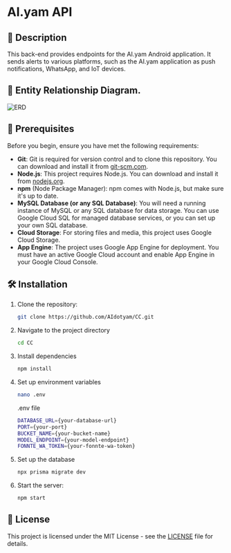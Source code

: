 # AI.yam API

## 📖 Description

This back-end provides endpoints for the AI.yam Android application. It sends alerts to various platforms, such as the AI.yam application as push notifications, WhatsApp, and IoT devices.

## 🌟 Entity Relationship Diagram.

![ERD](https://storage.googleapis.com/aidotyam/readme/erd.png)

## 📝 Prerequisites

Before you begin, ensure you have met the following requirements:

- **Git**: Git is required for version control and to clone this repository. You can download and install it from [git-scm.com](https://git-scm.com/).
- **Node.js**: This project requires Node.js. You can download and install it from [nodejs.org](https://nodejs.org/).
- **npm** (Node Package Manager): npm comes with Node.js, but make sure it's up to date.
- **MySQL Database (or any SQL Database)**: You will need a running instance of MySQL or any SQL database for data storage. You can use Google Cloud SQL for managed database services, or you can set up your own SQL database.
- **Cloud Storage**: For storing files and media, this project uses Google Cloud Storage.
- **App Engine**: The project uses Google App Engine for deployment. You must have an active Google Cloud account and enable App Engine in your Google Cloud Console.

## 🛠️ Installation

1. Clone the repository:

   ```bash
   git clone https://github.com/AIdotyam/CC.git
   ```

2. Navigate to the project directory

   ```bash
   cd CC
   ```

3. Install dependencies

   ```bash
   npm install
   ```

4. Set up environment variables

   ```bash
   nano .env
   ```

   .env file

   ```bash
   DATABASE_URL={your-database-url}
   PORT={your-port}
   BUCKET_NAME={your-bucket-name}
   MODEL_ENDPOINT={your-model-endpoint}
   FONNTE_WA_TOKEN={your-fonnte-wa-token}
   ```

5. Set up the database

   ```bash
   npx prisma migrate dev
   ```

6. Start the server:

   ```bash
   npm start
   ```

## 📜 License

This project is licensed under the MIT License - see the [LICENSE](LICENSE) file for details.
